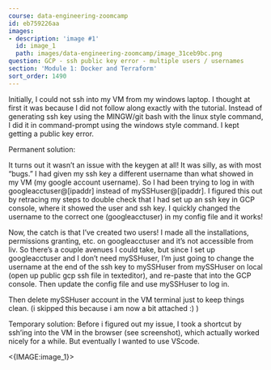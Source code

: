 ```yaml
---
course: data-engineering-zoomcamp
id: eb759226aa
images:
- description: 'image #1'
  id: image_1
  path: images/data-engineering-zoomcamp/image_31ceb9bc.png
question: GCP - ssh public key error - multiple users / usernames
section: 'Module 1: Docker and Terraform'
sort_order: 1490
---
```


Initially, I could not ssh into my VM from my windows laptop. I thought at first it was because I did not follow along exactly with the tutorial. Instead of generating ssh key using the MINGW/git bash with the linux style command, I did it in command-prompt using the windows style command. I kept getting a public key error.

Permanent solution:

It turns out it wasn’t an issue with the keygen at all! It was silly, as with most “bugs.” I had given my ssh key a different username than what showed in my VM (my google account username). So I had been trying to log in with googleacctuser@[ipaddr] instead of mySSHuser@[ipaddr]. I figured this out by retracing my steps to double check that I had set up an ssh key in GCP console, where it showed the user and ssh key. I quickly changed the username to the correct one (googleacctuser) in my config file and it works!

Now, the catch is that I’ve created two users! I made all the installations, permissions granting, etc. on googleacctuser and it’s not accessible from liv. So there’s a couple avenues I could take, but since I set up googleacctuser and I don’t need mySSHuser, I’m just going to change the username at the end of the ssh key to mySSHuser from mySSHuser on local (open up public gcp ssh file in texteditor), and re-paste that into the GCP console. Then update the config file and use mySSHuser to log in.

Then delete mySSHuser account in the VM terminal just to keep things clean. (i skipped this because i am now a bit attached :) )

Temporary solution: Before i figured out my issue, I took a shortcut by ssh’ing into the VM in the browser (see screenshot), which actually worked nicely for a while. But eventually I wanted to use VScode.

<{IMAGE:image_1}>

